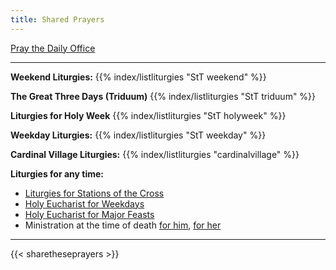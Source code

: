 ```yaml
---
title: Shared Prayers
---
```


[Pray the Daily Office](daily/)

------

**Weekend Liturgies:** 
{{% index/listliturgies "StT weekend" %}}
<!---
[2025-01-12: Evening Prayer for The First Sunday after the Epiphany: The Baptism of Our Lord](archive/2025/first-sunday-after-epiphany-b/)
[2025-01-12: Holy Baptism for The First Sunday after the Epiphany: The Baptism of Our Lord](archive/2025/first-sunday-after-epiphany-a/)
--->

**The Great Three Days (Triduum)**
{{% index/listliturgies "StT triduum" %}}

**Liturgies for Holy Week**
{{% index/listliturgies "StT holyweek" %}}

<!---
**Seasonal Liturgies**
[Longest Night Mass](archive/seasons20212022/advent/longestnight-a)
{{% index/listliturgies "StT xmas" %}}
--->

**Weekday Liturgies:**
{{% index/listliturgies "StT weekday" %}}

<!--
**Rowan Liturgies:**
{{% index/listliturgies "tecatru" %}}
-->
**Cardinal Village Liturgies:**
{{% index/listliturgies "cardinalvillage" %}}

**Liturgies for any time:**
- [Liturgies for Stations of the Cross](other/stations)
- [Holy Eucharist for Weekdays](archive/he-covid-weekday)
- [Holy Eucharist for Major Feasts](archive/he-covid-feasts)
- Ministration at the time of death [for him](archive/occasions/atdeath-m), [for her](archive/occasions/atdeath-f)

------------

{{< sharetheseprayers >}}

